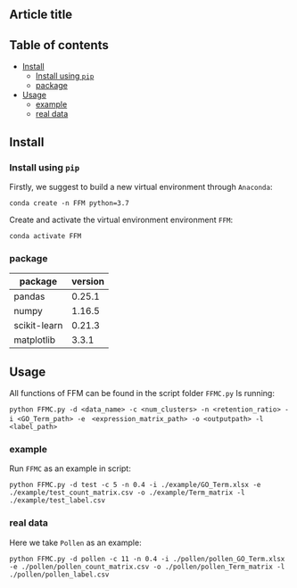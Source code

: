 ## Article title

## Table of contents
* [Install](#Install)
	* [Install using `pip`](#Install)
	* [package](#package)
* [Usage](#Usage)
	* [example](#example)
	* [real data](#example) 
## Install
### Install using `pip`

Firstly, we suggest to build a new virtual environment through `Anaconda`:
```
conda create -n FFM python=3.7
```
Create and activate the virtual environment environment `FFM`:
```
conda activate FFM
```
### package

package | version
---- | -----
pandas | 0.25.1
numpy | 1.16.5
scikit-learn | 0.21.3
matplotlib | 3.3.1

## Usage
All functions of FFM can be found in the script folder `FFMC.py` Is running:
```
python FFMC.py -d <data_name> -c <num_clusters> -n <retention_ratio> -i <GO_Term_path> -e　<expression_matrix_path> -o <outputpath> -l <label_path>
```
### example
Run `FFMC` as an example in script:
```
python FFMC.py -d test -c 5 -n 0.4 -i ./example/GO_Term.xlsx -e ./example/test_count_matrix.csv -o ./example/Term_matrix -l ./example/test_label.csv
```
### real data
Here we take `Pollen` as an example:
```
python FFMC.py -d pollen -c 11 -n 0.4 -i ./pollen/pollen_GO_Term.xlsx -e ./pollen/pollen_count_matrix.csv -o ./pollen/pollen_Term_matrix -l ./pollen/pollen_label.csv
```

